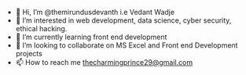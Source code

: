 - 👋 Hi, I’m @themirundusdevanth i.e Vedant Wadje
- 👀 I’m interested in web development, data science, cyber security, ethical hacking.
- 🌱 I’m currently learning front end development
- 💞️ I’m looking to collaborate on MS Excel and Front end Development projects
- 📫 How to reach me 
     thecharmingprince29@gmail.com



